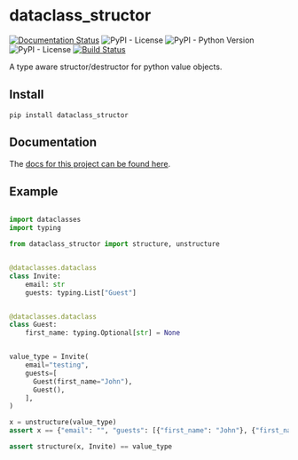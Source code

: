 # dataclass_structor

[![Documentation Status](https://readthedocs.org/projects/dataclass-structor/badge/?version=latest)](https://dataclass-structor.readthedocs.io/en/latest/?badge=latest)
![PyPI - License](https://img.shields.io/pypi/v/dataclass_structor.svg)
![PyPI - Python Version](https://img.shields.io/pypi/pyversions/dataclass_structor.svg)
![PyPI - License](https://img.shields.io/pypi/l/dataclass_structor.svg)
[![Build Status](https://api.cirrus-ci.com/github/hockeybuggy/dataclass_structor.svg)](https://cirrus-ci.com/github/hockeybuggy/dataclass_structor)

A type aware structor/destructor for python value objects.


## Install

```shell
pip install dataclass_structor
```


## Documentation

The [docs for this project can be found here](https://dataclass-structor.readthedocs.io).


## Example

```python

import dataclasses
import typing

from dataclass_structor import structure, unstructure


@dataclasses.dataclass
class Invite:
    email: str
    guests: typing.List["Guest"]


@dataclasses.dataclass
class Guest:
    first_name: typing.Optional[str] = None


value_type = Invite(
    email="testing",
    guests=[
      Guest(first_name="John"),
      Guest(),
    ],
)

x = unstructure(value_type)
assert x == {"email": "", "guests": [{"first_name": "John"}, {"first_name": None}]}

assert structure(x, Invite) == value_type
```
